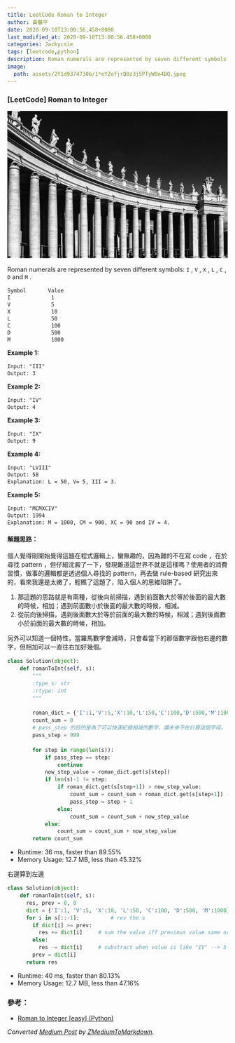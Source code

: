 ```yaml
---
title: LeetCode Roman to Integer
author: 黃馨平
date: 2020-09-10T13:00:56.458+0000
last_modified_at: 2020-09-10T13:00:56.458+0000
categories: Jackycsie
tags: [leetcode,python]
description: Roman numerals are represented by seven different symbols: I, V, X, L, C, D and M.
image:
  path: assets/2f1d9374730b/1*eYZofjrD0z3j5PTyW0n4BQ.jpeg
---
```


### \[LeetCode\] Roman to Integer


![](assets/2f1d9374730b/1*eYZofjrD0z3j5PTyW0n4BQ.jpeg)


Roman numerals are represented by seven different symbols: `I` , `V` , `X` , `L` , `C` , `D` and `M` \.
```
Symbol       Value
I             1
V             5
X             10
L             50
C             100
D             500
M             1000
```

**Example 1:**
```
Input: "III"
Output: 3
```

**Example 2:**
```
Input: "IV"
Output: 4
```

**Example 3:**
```
Input: "IX"
Output: 9
```

**Example 4:**
```
Input: "LVIII"
Output: 58
Explanation: L = 50, V= 5, III = 3.
```

**Example 5:**
```
Input: "MCMXCIV"
Output: 1994
Explanation: M = 1000, CM = 900, XC = 90 and IV = 4.
```
#### 解題思路：

個人覺得剛開始覺得這題在程式邏輯上，蠻無趣的，因為難的不在寫 code ，在於尋找 pattern ，但仔細沈澱了一下，發現難道這世界不就是這樣嗎？使用者的消費習慣，做事的邏輯都是透過個人尋找的 pattern，再去做 rule\-based 研究出來的，看來我還是太嫩了，輕瞧了這題了，陷入個人的思維陷阱了。
1. 那這題的思路就是有兩種，從後向前掃描，遇到前面數大於等於後面的最大數的時候，相加；遇到前面數小於後面的最大數的時候，相減。
2. 從前向後掃描，遇到後面數大於等於前面的最大數的時候，相減；遇到後面數小於前面的最大數的時候，相加。


另外可以知道一個特性，當羅馬數字會減時，只會看當下的那個數字跟他右邊的數字，但相加可以一直往右加好幾個。
```python
class Solution(object):
    def romanToInt(self, s):
        """
        :type s: str
        :rtype: int
        """
        
        roman_dict = {'I':1,'V':5,'X':10,'L':50,'C':100,'D':500,'M':1000}
        count_sum = 0
        # pass_step 的目的是為了可以快速紀錄相減的數字，讓未來不在計算這個字母。
        pass_step = 999
        
        for step in range(len(s)):
            if pass_step == step:
                continue
            now_step_value = roman_dict.get(s[step])
            if len(s)-1 != step:
                if roman_dict.get(s[step+1]) > now_step_value:
                    count_sum = count_sum + roman_dict.get(s[step+1]) - now_step_value
                    pass_step = step + 1
                else:
                    count_sum = count_sum + now_step_value
            else:
                count_sum = count_sum + now_step_value
        return count_sum
```
- Runtime: 36 ms, faster than 89\.55%
- Memory Usage: 12\.7 MB, less than 45\.32%


右邊算到左邊
```python
class Solution(object):
    def romanToInt(self, s):
      res, prev = 0, 0
      dict = {'I':1, 'V':5, 'X':10, 'L':50, 'C':100, 'D':500, 'M':1000}
      for i in s[::-1]:          # rev the s
        if dict[i] >= prev:
          res += dict[i]     # sum the value iff previous value same or more
        else:
          res -= dict[i]     # substract when value is like "IV" --> 5-1, "IX" --> 10 -1 etc 
        prev = dict[i]
      return res
```
- Runtime: 40 ms, faster than 80\.13%
- Memory Usage: 12\.7 MB, less than 47\.16%

### 參考：
- [Roman to Integer \[easy\] \(Python\)](https://blog.csdn.net/coder_orz/article/details/51448537)



_Converted [Medium Post](https://medium.com/jacky-life/leetcode-roman-to-integer-2f1d9374730b) by [ZMediumToMarkdown](https://github.com/ZhgChgLi/ZMediumToMarkdown)._
